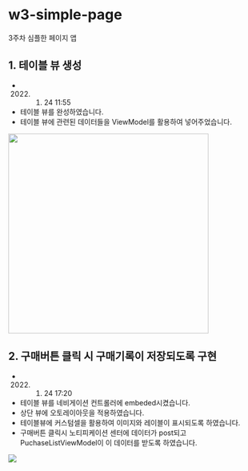 # w3-simple-page
3주차 심플한 페이지 앱

## 1. 테이블 뷰 생성

- 2022. 01. 24 11:55
- 테이블 뷰를 완성하였습니다.
- 테이블 뷰에 관련된 데이터들을 ViewModel를 활용하여 넣어주었습니다.
<img src="https://images.velog.io/images/taelee/post/2c409a7e-460c-4203-8cb6-234124ee1873/image.png" width=400>


## 2. 구매버튼 클릭 시 구매기록이 저장되도록 구현
- 2022. 01. 24 17:20
- 테이블 뷰를 네비게이션 컨트롤러에 embeded시켰습니다.
- 상단 뷰에 오토레이아웃을 적용하였습니다.
- 테이블뷰에 커스텀셀을 활용하여 이미지와 레이블이 표시되도록 하였습니다.
- 구매버튼 클릭시 노티피케이션 센터에 데이터가 post되고 PuchaseListViewModel이 이 데이터를 받도록 하였습니다.

![](https://images.velog.io/images/taelee/post/7b13ab44-dc0a-4eaa-904c-bc5f37c37675/Jan-24-2022%2017-17-00.gif)
